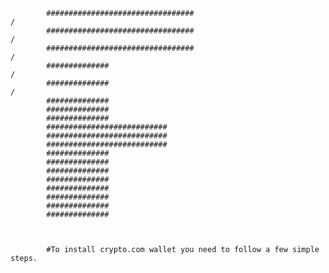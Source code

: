             #################################                                              /
            #################################                                             /
            #################################                                            /
            ##############                                                              /
            ##############                                                             /
            ##############
            ##############
            ##############
            ###########################
            ###########################
            ###########################
            ##############
            ##############
            ##############
            ##############
            ##############
            ##############
            ##############
            ##############         
            
            
            
            #To install crypto.com wallet you need to follow a few simple steps.
